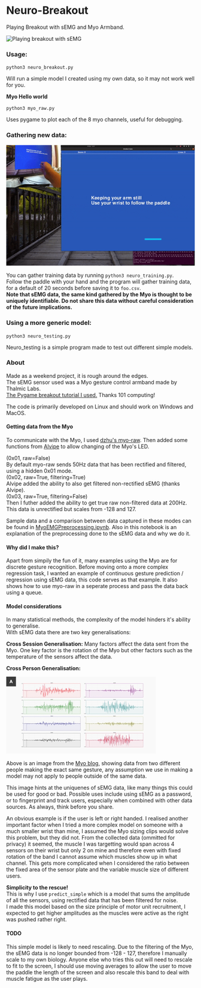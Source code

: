 # Neuro-Breakout

Playing Breakout with sEMG and Myo Armband.

![Playing breakout with sEMG](media/Breakout.gif?raw=true "Breakout")

### Usage:
```
python3 neuro_breakout.py
```
Will run a simple model I created using my own data, so it may not work well for you. 

**Myo Hello world**
```
python3 myo_raw.py
```
Uses pygame to plot each of the 8 myo channels, useful for debugging.  

### Gathering new data:
![Generate labels by swinging your hand left to right.](media/Training.gif?raw=true)

You can gather training data by running `` python3 neuro_training.py ``.  
Follow the paddle with your hand and the program will gather training data, for a default of 20 seconds before saving it to ``foo.csv``.  
**Note that sEMG data, the same kind gathered by the Myo is thought to be uniquely identifiable. Do not share this data without careful consideration of the future implications.**  
  
### Using a more generic model:
```
python3 neuro_testing.py
```
Neuro_testing is a simple program made to test out different simple models. 

### About
Made as a weekend project, it is rough around the edges.  
The sEMG sensor used was a Myo gesture control armband made by Thalmic Labs.   
[The Pygame breakout tutorial I used.](https://www.101computing.net/breakout-tutorial-using-pygame-getting-started/) Thanks 101 computing!    

The code is primarily developed on Linux and should work on Windows and MacOS.  

#### Getting data from the Myo
To communicate with the Myo, I used [dzhu's myo-raw](https://github.com/dzhu/myo-raw). 
Then added some functions from [Alvipe](https://github.com/dzhu/myo-raw/pull/23) to allow changing of the Myo's LED. 
  
(0x01, raw=False)  
By default myo-raw sends 50Hz data that has been rectified and filtered, using a hidden 0x01 mode.  
(0x02, raw=True, filtering=True)  
Alvipe added the ability to also get filtered non-rectified sEMG (thanks Alvipe).  
(0x03, raw=True, filtering=False)    
Then I futher added the ability to get true raw non-filtered data at 200Hz.  
This data is unrectified but scales from -128 and 127.  

Sample data and a comparison between data captured in these modes can be found in [MyoEMGPreprocessing.ipynb](Notebooks/MyoModesCompared/MyoEMGPreprocessing.ipynb). Also in this notebook is an explanation of the preprocessing done to the sEMG data and why we do it.  

#### Why did I make this?
Apart from simpily the fun of it, many examples using the Myo are for discrete gesture recognition. Before moving onto a more complex regression task, I wanted an example of continuous gesture prediction / regression using sEMG data, this code serves as that example. It also shows how to use myo-raw in a seperate process and pass the data back using a queue.

#### Model considerations
In many statistical methods, the complexity of the model hinders it's ability to generalise.  
With sEMG data there are two key generalisations:  

**Cross Session Generalisation:**
Many factors affect the data sent from the Myo. One key factor is the rotation of the Myo but other factors such as the temperature of the sensors affect the data.  
  

**Cross Person Generalisation:**
  
![Myo data from two different people from Myo.com](media/Myo-Blog-Signals.gif?raw=true)  
   
Above is an image from the [Myo blog](https://developerblog.myo.com/big-data/), showing data from two different people making the exact same gesture, any assumption we use in making a model may not apply to people outside of the same data.   
  
This image hints at the uniquenes of sEMG data, like many things this could be used for good or bad. Possible uses include using sEMG as a password, or to fingerprint and track users, especially when combined with other data sources. As always, think before you share.      
  
An obvious example is if the user is left or right handed. I realised another important factor when I tried a more complex model on someone with a much smaller wrist than mine, I assumed the Myo sizing clips would solve this problem, but they did not. From the collected data (ommitted for privacy) it seemed, the muscle I was targetting would span across 4 sensors on their wrist but only 2 on mine and therefore even with fixed rotation of the band I cannot assume which muscles show up in what channel. This gets more complicated when I considered the ratio between the fixed area of the sensor plate and the variable muscle size of different users.    
  
**Simplicity to the rescue!**  
This is why I use ``predict_simple`` which is a model that sums the amplitude of all the sensors, using rectified data that has been filtered for noise.  
I made this model based on the size principle of motor unit recruitment, I expected to get higher amplitudes as the muscles were active as the right was pushed rather right.

#### TODO
This simple model is likely to need rescaling. Due to the filtering of the Myo, the sEMG data is no longer bounded from -128 - 127, therefore I manually scale to my own biology. Anyone else who tries this out will need to rescale to fit to the screen, I should use moving averages to allow the user to move the paddle the length of the screen and also rescale this band to deal with muscle fatigue as the user plays. 
   

